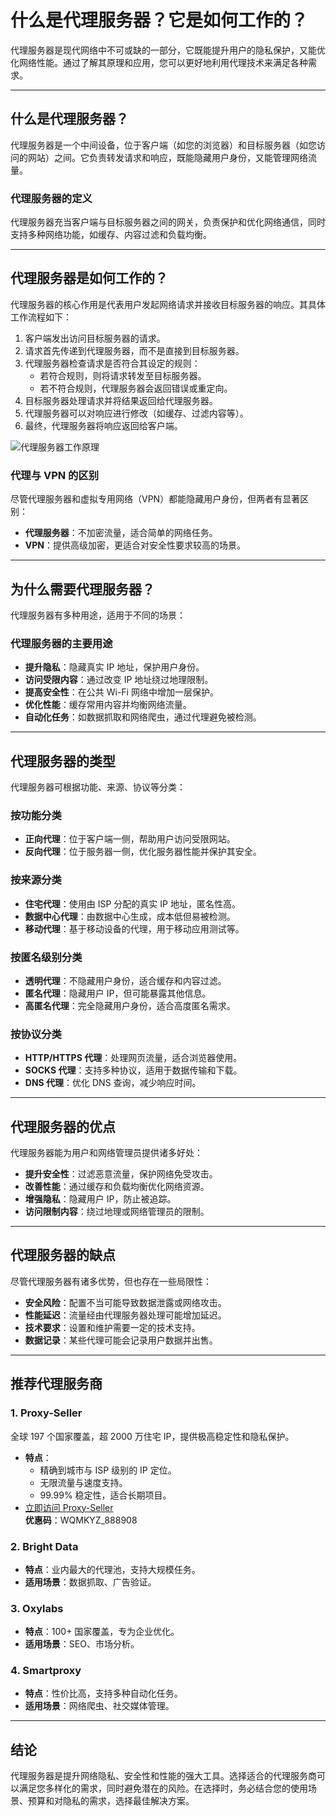 # 什么是代理服务器？它是如何工作的？

代理服务器是现代网络中不可或缺的一部分，它既能提升用户的隐私保护，又能优化网络性能。通过了解其原理和应用，您可以更好地利用代理技术来满足各种需求。

---

## 什么是代理服务器？

代理服务器是一个中间设备，位于客户端（如您的浏览器）和目标服务器（如您访问的网站）之间。它负责转发请求和响应，既能隐藏用户身份，又能管理网络流量。

### **代理服务器的定义**
代理服务器充当客户端与目标服务器之间的网关，负责保护和优化网络通信，同时支持多种网络功能，如缓存、内容过滤和负载均衡。

---

## 代理服务器是如何工作的？

代理服务器的核心作用是代表用户发起网络请求并接收目标服务器的响应。其具体工作流程如下：

1. 客户端发出访问目标服务器的请求。
2. 请求首先传递到代理服务器，而不是直接到目标服务器。
3. 代理服务器检查请求是否符合其设定的规则：
   - 若符合规则，则将请求转发至目标服务器。
   - 若不符合规则，代理服务器会返回错误或重定向。
4. 目标服务器处理请求并将结果返回给代理服务器。
5. 代理服务器可以对响应进行修改（如缓存、过滤内容等）。
6. 最终，代理服务器将响应返回给客户端。

![代理服务器工作原理](https://ic.nordcdn.com/v1/https://nordvpn.com/wp-content/uploads/blog-infographic-proxy-server-zh-cn.svg)

### **代理与 VPN 的区别**
尽管代理服务器和虚拟专用网络（VPN）都能隐藏用户身份，但两者有显著区别：
- **代理服务器**：不加密流量，适合简单的网络任务。
- **VPN**：提供高级加密，更适合对安全性要求较高的场景。

---

## 为什么需要代理服务器？

代理服务器有多种用途，适用于不同的场景：

### **代理服务器的主要用途**
- **提升隐私**：隐藏真实 IP 地址，保护用户身份。
- **访问受限内容**：通过改变 IP 地址绕过地理限制。
- **提高安全性**：在公共 Wi-Fi 网络中增加一层保护。
- **优化性能**：缓存常用内容并均衡网络流量。
- **自动化任务**：如数据抓取和网络爬虫，通过代理避免被检测。

---

## 代理服务器的类型

代理服务器可根据功能、来源、协议等分类：

### **按功能分类**
- **正向代理**：位于客户端一侧，帮助用户访问受限网站。
- **反向代理**：位于服务器一侧，优化服务器性能并保护其安全。

### **按来源分类**
- **住宅代理**：使用由 ISP 分配的真实 IP 地址，匿名性高。
- **数据中心代理**：由数据中心生成，成本低但易被检测。
- **移动代理**：基于移动设备的代理，用于移动应用测试等。

### **按匿名级别分类**
- **透明代理**：不隐藏用户身份，适合缓存和内容过滤。
- **匿名代理**：隐藏用户 IP，但可能暴露其他信息。
- **高匿名代理**：完全隐藏用户身份，适合高度匿名需求。

### **按协议分类**
- **HTTP/HTTPS 代理**：处理网页流量，适合浏览器使用。
- **SOCKS 代理**：支持多种协议，适用于数据传输和下载。
- **DNS 代理**：优化 DNS 查询，减少响应时间。

---

## 代理服务器的优点

代理服务器能为用户和网络管理员提供诸多好处：

- **提升安全性**：过滤恶意流量，保护网络免受攻击。
- **改善性能**：通过缓存和负载均衡优化网络资源。
- **增强隐私**：隐藏用户 IP，防止被追踪。
- **访问限制内容**：绕过地理或网络管理员的限制。

---

## 代理服务器的缺点

尽管代理服务器有诸多优势，但也存在一些局限性：

- **安全风险**：配置不当可能导致数据泄露或网络攻击。
- **性能延迟**：流量经由代理服务器处理可能增加延迟。
- **技术要求**：设置和维护需要一定的技术支持。
- **数据记录**：某些代理可能会记录用户数据并出售。

---

## 推荐代理服务商

### **1. Proxy-Seller**
全球 197 个国家覆盖，超 2000 万住宅 IP，提供极高稳定性和隐私保护。
- **特点**：
  - 精确到城市与 ISP 级别的 IP 定位。
  - 无限流量与速度支持。
  - 99.99% 稳定性，适合长期项目。
- [立即访问 Proxy-Seller](https://bit.ly/proxy-seller-coupon)  
**优惠码**：WQMKYZ_888908

### **2. Bright Data**
- **特点**：业内最大的代理池，支持大规模任务。
- **适用场景**：数据抓取、广告验证。

### **3. Oxylabs**
- **特点**：100+ 国家覆盖，专为企业优化。
- **适用场景**：SEO、市场分析。

### **4. Smartproxy**
- **特点**：性价比高，支持多种自动化任务。
- **适用场景**：网络爬虫、社交媒体管理。

---

## 结论

代理服务器是提升网络隐私、安全性和性能的强大工具。选择适合的代理服务商可以满足您多样化的需求，同时避免潜在的风险。在选择时，务必结合您的使用场景、预算和对隐私的需求，选择最佳解决方案。
